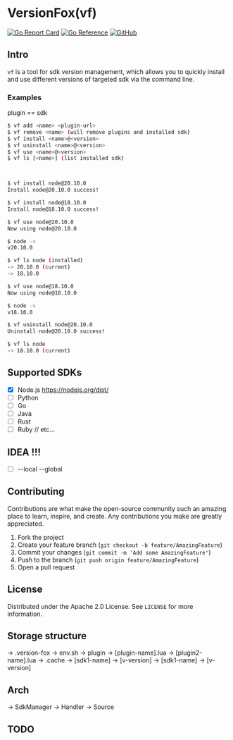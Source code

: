 # VersionFox(vf)

[![Go Report Card](https://goreportcard.com/badge/github.com/aooohan/version-fox)](https://goreportcard.com/report/github.com/aooohan/version-fox)
[![Go Reference](https://pkg.go.dev/badge/github.com/aooohan/version-fox.svg)](https://pkg.go.dev/github.com/aooohan/version-fox)
[![GitHub](https://img.shields.io/github/license/aooohan/version-fox)]()

## Intro

`vf` is a tool for sdk version management, which allows you to quickly install and use different versions of targeted
sdk via the command line.

### Examples

plugin == sdk 
```bash
$ vf add <name> <plugin-url>
$ vf remove <name> (will remove plugins and installed sdk)
$ vf install <name>@<version>
$ vf uninstall <name>@<version>
$ vf use <name>@<version>
$ vf ls [<name>] (list installed sdk)



$ vf install node@20.10.0
Install node@20.10.0 success!

$ vf install node@18.10.0
Install node@18.10.0 success!

$ vf use node@20.10.0
Now using node@20.10.0

$ node -v
v20.10.0

$ vf ls node (installed)
-> 20.10.0 (current)
-> 18.10.0

$ vf use node@18.10.0
Now using node@18.10.0

$ node -v
v18.10.0

$ vf uninstall node@20.10.0
Uninstall node@20.10.0 success!

$ vf ls node
-> 18.10.0 (current)
```

## Supported SDKs

- [x] Node.js https://nodejs.org/dist/
- [ ] Python
- [ ] Go
- [ ] Java
- [ ] Rust
- [ ] Ruby
  // etc...

## IDEA  !!!

- [ ] --local --global

## Contributing

Contributions are what make the open-source community such an amazing place to learn, inspire, and create. Any
contributions you make are greatly appreciated.

1. Fork the project
2. Create your feature branch (`git checkout -b feature/AmazingFeature`)
3. Commit your changes (`git commit -m 'Add some AmazingFeature'`)
4. Push to the branch (`git push origin feature/AmazingFeature`)
5. Open a pull request

## License

Distributed under the Apache 2.0 License. See `LICENSE` for more information.

## Storage structure

-> .version-fox
-> env.sh
-> plugin
-> [plugin-name].lua
-> [plugin2-name].lua
-> .cache
-> [sdk1-name]
-> [v-version]
-> [sdk1-name]
-> [v-version]

## Arch

-> SdkManager
-> Handler
-> Source

## TODO




